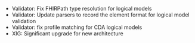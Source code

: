 * Validator: Fix FHIRPath type resolution for logical models
* Validator: Update parsers to record the element format for logical model validation
* Validator: fix profile matching for CDA logical models
* XIG: Significant upgrade for new architecture 

